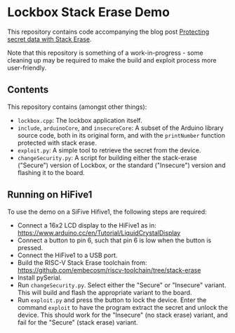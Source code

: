 Lockbox Stack Erase Demo
========================

This repository contains code accompanying the blog post [Protecting secret data
with Stack Erase](https://www.embecosm.com/2018/08/10/protecting-secre…with-stack-erase/).

Note that this repository is something of a work-in-progress - some cleaning up
may be required to make the build and exploit process more user-friendly.


Contents
--------

This repository contains (amongst other things):

- `lockbox.cpp`: The lockbox application itself.
- `include`, `arduinoCore`, and `insecureCore`: A subset of the Arduino library
  source code, both in its original form, and with the `printNumber` function
  protected with stack erase.
- `exploit.py`: A simple tool to retrieve the secret from the device.
- `changeSecurity.py`: A script for building either the stack-erase ("Secure")
  version of Lockbox, or the standard ("Insecure") version and flashing it to
  the board.


Running on HiFive1
------------------

To use the demo on a SiFive Hifive1, the following steps are required:

- Connect a 16x2 LCD display to the HiFive1 as in:
  https://www.arduino.cc/en/Tutorial/LiquidCrystalDisplay
- Connect a button to pin 6, such that pin 6 is low when the button is pressed.
- Connect the HiFive1 to a USB port.
- Build the RISC-V Stack Erase toolchain from:
  https://github.com/embecosm/riscv-toolchain/tree/stack-erase
- Install pySerial.
- Run `changeSecurity.py`. Select either the "Secure" or "Insecure" variant.
  This will build and flash the appropriate variant to the board.
- Run `exploit.py` and press the button to lock the device. Enter the command
  `exploit` to have the program extract the secret and unlock the device. This
  should work for the "Insecure" (no stack erase) variant, and fail for the
  "Secure" (stack erase) variant.

